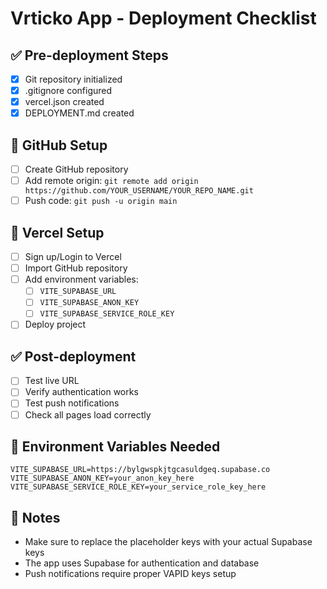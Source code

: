# Vrticko App - Deployment Checklist

## ✅ Pre-deployment Steps
- [x] Git repository initialized
- [x] .gitignore configured
- [x] vercel.json created
- [x] DEPLOYMENT.md created

## 🔄 GitHub Setup
- [ ] Create GitHub repository
- [ ] Add remote origin: `git remote add origin https://github.com/YOUR_USERNAME/YOUR_REPO_NAME.git`
- [ ] Push code: `git push -u origin main`

## 🚀 Vercel Setup
- [ ] Sign up/Login to Vercel
- [ ] Import GitHub repository
- [ ] Add environment variables:
  - [ ] `VITE_SUPABASE_URL`
  - [ ] `VITE_SUPABASE_ANON_KEY`
  - [ ] `VITE_SUPABASE_SERVICE_ROLE_KEY`
- [ ] Deploy project

## ✅ Post-deployment
- [ ] Test live URL
- [ ] Verify authentication works
- [ ] Test push notifications
- [ ] Check all pages load correctly

## 🔧 Environment Variables Needed
```env
VITE_SUPABASE_URL=https://bylgwspkjtgcasuldgeq.supabase.co
VITE_SUPABASE_ANON_KEY=your_anon_key_here
VITE_SUPABASE_SERVICE_ROLE_KEY=your_service_role_key_here
```

## 📝 Notes
- Make sure to replace the placeholder keys with your actual Supabase keys
- The app uses Supabase for authentication and database
- Push notifications require proper VAPID keys setup
